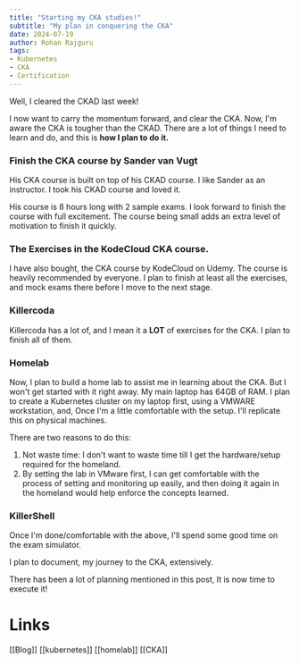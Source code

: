 ```yaml
---
title: "Starting my CKA studies!"
subtitle: "My plan in conquering the CKA"
date: 2024-07-19
author: Rohan Rajguru
tags:
- Kubernetes
- CKA
- Certification
---
```

Well, I cleared the CKAD last week!

I now want to carry the momentum forward, and clear the CKA.
Now, I'm aware the CKA is tougher than the CKAD. There are a lot of things I need to learn and do, and this is **how I plan to do it.**

### Finish the CKA course by Sander van Vugt

His CKA course is built on top of his CKAD course. I like Sander as an instructor. I took his CKAD course and loved it.

His course is 8 hours long with 2 sample exams. I look forward to finish the course with full excitement. The course being small adds an extra level of motivation to finish it quickly.

### The Exercises in the KodeCloud CKA course.

I have also bought, the CKA course by KodeCloud on Udemy. The course is heavily recommended by everyone. I plan to finish at least all the exercises, and mock exams there before I move to the next stage.

### Killercoda

Killercoda has a lot of, and I mean it a **LOT** of exercises for the CKA. I plan to finish all of them.

### Homelab

Now, I plan to build a home lab to assist me in learning about the CKA. But I won't get started with it right away. My main laptop has 64GB of RAM. I plan to create a Kubernetes cluster on my laptop first, using a VMWARE workstation, and, Once I'm a little comfortable with the setup. I'll replicate this on physical machines.

There are two reasons to do this:
1. Not waste time: I don't want to waste time till I get the hardware/setup required for the homeland. 
2. By setting the lab in VMware first, I can get comfortable with the process of setting and monitoring up easily, and then doing it again in the homeland would help enforce the concepts learned.


### KillerShell

Once I'm done/comfortable with the above, I'll spend some good time on the exam simulator.

I plan to document, my journey to the CKA, extensively.

There has been a lot of planning mentioned in this post, It is now time to execute it!



# Links 
[[Blog]]
[[kubernetes]]
[[homelab]]
[[CKA]]
